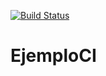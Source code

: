 [![Build Status](https://travis-ci.org/NotSpooky/EjemploCI.svg?branch=master)](https://travis-ci.org/NotSpooky/EjemploCI)
# EjemploCI
